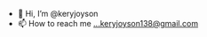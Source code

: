 - 👋 Hi, I’m @keryjoyson
- 📫 How to reach me ...keryjoyson138@gmail.com

<!---
keryjoyson/keryjoyson is a ✨ special ✨ repository because its `README.md` (this file) appears on your GitHub profile.
You can click the Preview link to take a look at your changes.
--->
